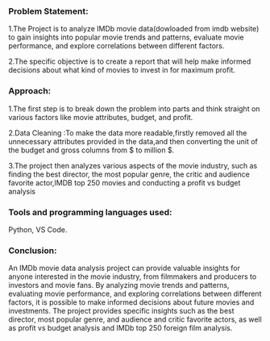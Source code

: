 ### **Problem Statement**:

1.The Project is to analyze IMDb movie data(dowloaded from imdb website) to gain insights into popular movie trends and patterns, evaluate movie performance, and explore correlations between different factors.

2.The specific objective is to create a report that will help make informed decisions about what kind of movies to invest in for maximum profit.


### **Approach**:

1.The first step is to break down the problem into parts and think straight on various factors like movie attributes, budget, and profit.

2.Data Cleaning :To make the data more readable,firstly removed all the unnecessary attributes provided in the data,and then converting the unit of the budget and gross columns from $ to million $.

3.The project then analyzes various aspects of the movie industry, such as finding the best director, the most popular genre, the critic and audience favorite actor,IMDB top 250 movies and conducting a profit vs budget analysis

### **Tools and programming languages used**:  
Python, VS Code.

### **Conclusion**:

An IMDb movie data analysis project can provide valuable insights for anyone interested in the movie industry, from filmmakers and producers to investors and movie fans.
By analyzing movie trends and patterns, evaluating movie performance, and exploring correlations between different factors, it is possible to make informed decisions about future movies and investments.
The project provides specific insights such as the best director, most popular genre, and audience and critic favorite actors, as well as profit vs budget analysis and IMDb top 250 foreign film analysis.
